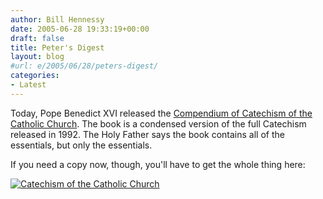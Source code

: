 ```yaml
---
author: Bill Hennessy
date: 2005-06-28 19:33:19+00:00
draft: false
title: Peter's Digest
layout: blog
#url: e/2005/06/28/peters-digest/
categories:
- Latest
---
```


Today, Pope Benedict XVI released the [Compendium of Catechism of the Catholic Church](https://www.ewtn.com/vnews/getstory_print.asp?number=58110).  The book is a condensed version of the full Catechism released in 1992.  The Holy Father says the book contains all of the essentials, but only the essentials.

If you need a copy now, though, you'll have to get the whole thing here:

[![Catechism of the Catholic Church](https://images.amazon.com/images/P/0385479670.01._SCMZZZZZZZ_.jpg)
](https://www.amazon.com/exec/obidos/redirect?tag=manalangcom-20%26link_code=xm2%26camp=2025%26creative=165953%26path=https://www.amazon.com/gp/redirect.html%253fASIN=0385479670%2526tag=manalangcom-20%2526lcode=xm2%2526cID=2025%2526ccmID=165953%2526location=/o/ASIN/0385479670%25253FSubscriptionId=0EMV44A9A5YT1RVDGZ82)
